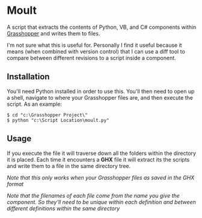 # Moult

A script that extracts the contents of Python, VB, and C# components within [Grasshopper](http://www.grasshopper3d.com/) and writes them to files.

I'm not sure what this is useful for. Personally I find it useful because it means (when combined with version control) that I can use a diff tool to compare between different revisions to a script inside a component.

## Installation

You'll need Python installed in order to use this. You'll then need to open up a shell, navigate to where your Grasshopper files are, and then execute the script. As an example:

    $ cd "c:\Grasshopper Project\"
    $ python "c:\Script Location\moult.py"

## Usage

If you execute the file it will traverse down all the folders within the directory it is placed. Each time it encounters a **GHX** file it will extract its the scripts and write them to a file in the same directory tree.

*Note that this only works when your Grasshopper files as saved in the GHX format*

*Note that the filenames of each file come from the name you give the component. So they'll need to be unique within each definition and between different definitions within the same directory*

